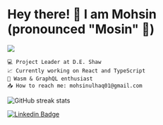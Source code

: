# Hey there! 👋 I am Mohsin (pronounced "Mosin" 🙂)
![](https://komarev.com/ghpvc/?username=mohsinulhaq)

    💻 Project Leader at D.E. Shaw
    📈 Currently working on React and TypeScript
    💟 Wasm & GraphQL enthusiast
    📥 How to reach me: mohsinulhaq01@gmail.com

![GitHub streak stats](https://github-readme-streak-stats.herokuapp.com/?user=mohsinulhaq&theme=dark)  

[![Linkedin Badge](https://img.shields.io/badge/-LinkedIn-blue?style=flat-square&logo=Linkedin&logoColor=white&link=https://www.linkedin.com/in/mohsinulhaq)](https://www.linkedin.com/in/mohsinulhaq)

